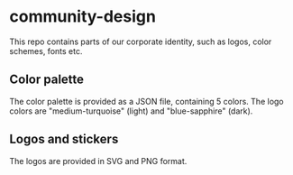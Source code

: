 # community-design
This repo contains parts of our corporate identity, such as logos, color schemes, fonts etc.

## Color palette
The color palette is provided as a JSON file, containing 5 colors. The logo colors are "medium-turquoise" (light) 
and "blue-sapphire" (dark).

## Logos and stickers
The logos are provided in SVG and PNG format. 